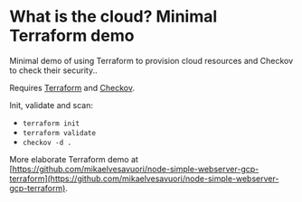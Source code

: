 # What is the cloud? Minimal Terraform demo

Minimal demo of using Terraform to provision cloud resources and Checkov to check their security..

Requires [Terraform](https://learn.hashicorp.com/tutorials/terraform/install-cli) and [Checkov](https://www.checkov.io/2.Basics/Installing%20Checkov.html).

Init, validate and scan:

- `terraform init`
- `terraform validate`
- `checkov -d .`

More elaborate Terraform demo at [https://github.com/mikaelvesavuori/node-simple-webserver-gcp-terraform](https://github.com/mikaelvesavuori/node-simple-webserver-gcp-terraform).

